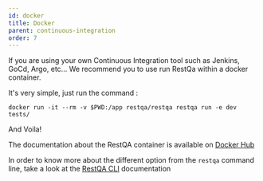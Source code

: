 ```yaml
---
id: docker
title: Docker
parent: continuous-integration
order: 7
---
```


If you are using your own Continuous Integration tool such as Jenkins, GoCd, Argo, etc...  We recommend you to use run RestQa within a docker container.

It's very simple, just run the command :

```
docker run -it --rm -v $PWD:/app restqa/restqa restqa run -e dev tests/
```

And Voila!

The documentation about the RestQA container is available on [Docker Hub](https://hub.docker.com/repository/docker/restqa/restqa)

In order to know more about the different option from the `restqa` command line,  take a look at the [RestQA CLI](/api/cli) documentation

